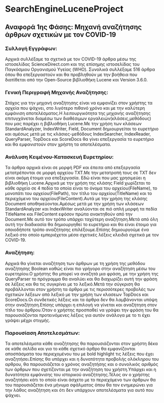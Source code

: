 # SearchEngineLuceneProject

## Αναφορά 1ης Φάσης: Μηχανή αναζήτησης άρθρων σχετικών με τον COVID-19

### Συλλογή Εγγράφων:

Αρχικά συλλέξαμε τα σχετικά με τον COVID-19 άρθρα μέσω της ιστοσελίδας ScienceDirect.com και της επίσημης ιστοσελίδας του Παγκόσμιου Οργανισμού Υγείας (WHO). 
Συνολικά συλλέξαμε 516 άρθρα όπου θα επεξεργαστούν και θα προβληθούν με την βοήθεια που διατίθεται από την Open-Source βιβλιοθήκη Lucene και Version 3.6.0.

### Γενική Περιγραφή Μηχανής Αναζήτησης:

Στόχος για την μηχανή αναζήτησης είναι να εμφανίζει στον χρήστης τα αρχεία που ψάχνει, στο λιγότερο πιθανό χρόνο και με την καλύτερη εμφάνιση αποτελέσματος.Η λειτουργικότητα
της μηχανής αναζήτησης επιτυγχάνεται διαμέσω των διαθέσιμων εργαλειών(κλάσεις,μεθόδους) που μας παρέχει η βιβλιοθήκη Lucene.Με την χρήση των κλάσεων StandardAnalyzer,
IndexWriter, Field, Document δημιουργείται το ευρετήριο και αμέσως μετά με τις κλάσιες-μεθόδους IndexSearcher, IndexReader, QueryParser, TopDocs και ScoreDocs θα γίνει
επεξεργασία το ευρετήριο και θα εμφανιστούν στον χρήστη τα αποτελέσματα.

### Ανάλυση Κειμένου-Κατασκευή Ευρετηρίου:

Τα άρθρα αρχικά είναι σε μορφή PDF και έπειτα από επεξεργασία μετατρέπονται σε μορφή αρχείου TXT.Με την μετατροπή τους σε TXT δεν είναι ακόμη έτοιμα για επεξεργασία.
Εδώ είναι που μας χρησιμεύει η βιβλιοθήκη Lucene.Αρχικά με την χρήση της κλάσης Field χωρίζεται το κάθε αρχείο σε 4 πεδία τα οποία είναι το όνομα του αρχείου(FileName),
το μονοπάτι του αρχείου(FilePath), τον τίτλο του αρχείου(TitleName) και το περιεχόμενο του αρχείου(FileContent).Αυτά με την χρήση της κλάσης Document αποθηκεύονται.Αμέσως μετά
με την χρήση των κλάσεων StandardAnalyzer και IndexWriter αναλύονται σε πιό απλή μορφή τα πεδία TitleName και FileContent εφόσον πρώτα ανακτηθούν από την Document.Με αυτό τον
τρόπο υπάρχει ταχύτερη αναζήτηση.Μετά από όλη αυτή την διαδικασία θα δημιουργηθεί το ευρετήριο και θα είναι έτοιμο για οποιοδήποτε τρόπο αναζήτησης επιλέξουμε.Επίσης
δημιουργούμε ένα λεξικό στο οποίο εμπεριέχεται μέσα σχετικές λέξεις κλειδιά σχετικά με τον COVID-19.

### Αναζήτηση:

Αρχικά θα γίνεται αναζήτηση των άρθρων με τη χρήση της μεθόδου αναζήτησης Boolean καθώς είναι πιο γρήγορο στην αναζήτηση μέσω του ευρετηρίου.Ο χρήστης θα μπορεί να αναζητά μια
φράση, με την χρήση της QueryParser το πρόγραμμα θα αναλύει και θα διαχωρίζει αυτή την φράση σε λέξεις και θα τις συγκρίνει με το λεξικό.Μετά την σύγκριση θα προβάλλονται στον
χρήστη τα άρθρα με τις περισσότερες προβολές των σχετικών λέξεων από λεξικό με την χρήση των κλασεων TopDocs και ScoreDocs.Οι συνδετικές λέξεις και τα άρθρα δεν θα λαμβάνονται
υπόψη στην αναζήτηση.Επίσης υπάρχει η επιλογή να γίνεται και αναζήτηση στον τίτλο του άρθρου.Όταν ο χρήστης προσπαθεί να γράψει την φράση του θα παρουσιάζονται προτεινόμενες
λέξεις για αυτόν ανάλογα με το τι έχει γράψει μέχρι στιγμής.

### Παρουσίαση Αποτελεσμάτων:

Τα αποτελέσματα κάθε αναζήτησης θα παρουσιάζονται στον χρήστη δέκα σε κάθε σελίδα και για το κάθε σχετικό άρθρο θα εμφανίζονται αποσπάσματα του περιεχομένου του με bold
highlight τις λέξεις που έχει αναζητήσει.Επίσης θα υπάρχει και η δυνατότητα προβολής ολόκληρου του αρθρου, θα παρουσιάζεται ο χρόνος αναζητήσης και ο συνολικός αριθμός των
άρθρων που σχετίζονται με την αναζήτηση του χρήστη.Υπάρχει και η δυνατότητα εμφάνισης του ιστορικού αναζήτησης.Τέλος αν ο χρήστης αναζητήσει κάτι το οποίο είναι άσχετο με το
περιεχόμενο των άρθρων θα του παρουσιάζεται ένα μήνυμα σφάλματος όπου θα τον ενημερώνει για την λάθος αναζήτηση και ότι δεν υπάρχουν αποτελέσματα για αυτό που ψάχνει.
